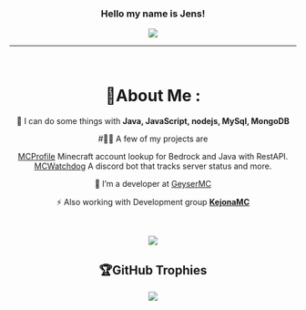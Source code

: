 <h3 align="center">
  Hello my name is Jens!

</h3>
<p align="center">
  <a href="https://github.com/Jens-Co/Jens-Co"><img src="https://readme-typing-svg.herokuapp.com?color=%2336BCF7&center=true&vCenter=true&lines=Hi+%2C+welcome+to+my+Github+page;I+am+Jens_Co;I+do+a+bit+of+everything"></a>
</p>

---
<div align="center">
<br>

# 💫About Me :
  
🌱 I can do some things with **Java, JavaScript, nodejs, MySql, MongoDB**

#👨‍💻 A few of my projects are 

[MCProfile](https://mcprofile.io) Minecraft account lookup for Bedrock and Java with RestAPI.
<br>
[MCWatchdog](https://mcwatchdog.com) A discord bot that tracks  server status and more.

🔭 I’m a developer at [GeyserMC](https://github.com/GeyserMC/Geyser)

⚡ Also working with Development group **[KejonaMC](https://github.com/KejonaMC)**

<br>

![](https://github-readme-streak-stats.herokuapp.com/?user=jens-co&theme=radical&hide_border=false)<br/>

## 🏆GitHub Trophies
![](https://github-profile-trophy.vercel.app/?username=jens-co&theme=discord&no-frame=false&no-bg=false&margin-w=4)
  
</div>
